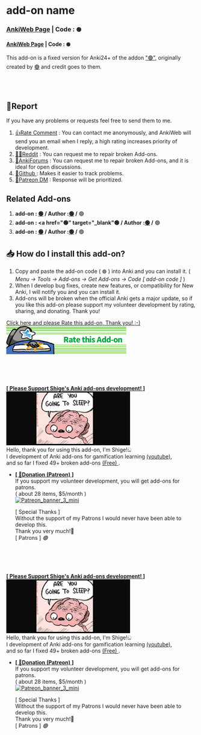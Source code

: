 # add-on name


### [AnkiWeb Page](https://ankiweb.net/shared/info/🟢) | Code : `🟢`
**[AnkiWeb Page](https://ankiweb.net/shared/info/🟢) | Code : `🟢`**




This add-on is a fixed version for Anki24+ of the addon <a href="🟢" target="_blank">"🟢"</a>, originally created by <a href="🟢" target="_blank">🟢</a> and credit goes to them.



<br><br>

## 🚨Report

If you have any problems or requests feel free to send them to me.

  1. <a href="https://ankiweb.net/shared/review/🟢" target="_blank">👍️Rate Comment</a> : You can contact me anonymously, and AnkiWeb will send you an email when I reply, a high rating increases priority of development.
  2. <a href="https://www.reddit.com/r/Anki/comments/1b0eybn/simple_fix_of_broken_addons_for_the_latest_anki/" target="_blank">👩‍🚀Reddit</a> : You can request me to repair broken Add-ons.
  2. <a href="https://forums.ankiweb.net/t/simple-fix-of-broken-add-ons-for-the-latest-anki-by-shige/41650" target="_blank">🌟AnkiForums</a> : You can request me to repair broken Add-ons, and it is ideal for open discussions.
  3. <a href="https://github.com/shigeyukey/my_addons/issues" target="_blank">🐙Github </a> : Makes it easier to track problems.
  4. <a href="https://www.patreon.com/Shigeyuki" target="_blank">💖Patreon DM</a> : Response will be prioritized.



## Related Add-ons
 1.  <b>add-on : <a href="🟢" target="_blank">🟢</a> / Author :<a href="🟢" target="_blank">🟢</a>
    /</b> 🟢
 1.  <b>add-on : <a href="🟢" target="_blank"🟢</a> / Author :<a href="🟢" target="_blank">🟢</a>
    /</b> 🟢
 1.  <b>add-on : <a href="🟢" target="_blank">🟢</a> / Author :<a href="🟢" target="_blank">🟢</a>
    /</b> 🟢





## 📥 How do I install this add-on?
1. Copy and paste the add-on code ( `🟢` )  into Anki and you can install it. ( *Menu -> Tools -> Add-ons -> Get Add-ons -> Code \[ add-on code ]* )
2. When I develop bug fixes, create new features, or compatibility for New Anki, I will notify you and you can install it.
3. Add-ons will be broken when the official Anki gets a major update, so if you like this add-on please support my volunteer development by rating, sharing, and donating. Thank you!

[Click here and please Rate this add-on, Thank you! :-) <br>
 ![Please rate this](https://raw.githubusercontent.com/shigeyukey/my_addons/main/media_files/rate_this.gif)](https://ankiweb.net/shared/review/🟢)



<br>
<br>
<br>

 [**[ Please Support Shige's Anki add-ons development! ]**](http://patreon.com/Shigeyuki) <br>
[![Patreon_banner_3_mini](https://raw.githubusercontent.com/shigeyukey/my_addons/main/media_files/patreon_gif_mini.gif)](http://patreon.com/Shigeyuki)  <br>
Hello, thank you for using this add-on, I'm Shige!ඞ<br>
I development of Anki add-ons for gamification learning [(youtube)](https://www.youtube.com/@shigeyuki5397/videos),<br>
and so far I fixed 49+ broken add-ons [(Free) ]((https://new.reddit.com/r/Anki/comments/1b0eybn/simple_fix_of_broken_addons_for_the_latest_anki/)). <br>

* [**[ 💖Donation (Patreon) ]**](http://patreon.com/Shigeyuki)<br>
 If you support my volunteer development, you will get add-ons for patrons.<br>
 ( about 28 items, $5/month )<br>
     [![Patreon_banner_3_mini](https://github.com/shigeyukey/my_addons/blob/main/media_files/output_08.gif?raw=true)](https://youtu.be/t50NZagCsYk)<br>


    \[ Special Thanks  ] <br>
    Without the support of my Patrons I would never have been able to develop this.<br>
    Thank you very much!🙏<br>
     \[ Patrons ] *🟢*<br>



<br><br><br>

 [**[ Please Support Shige's Anki add-ons development! ]**](http://patreon.com/Shigeyuki) <br>
[![Patreon_banner_3_mini](https://raw.githubusercontent.com/shigeyukey/my_addons/main/media_files/patreon_gif_mini.gif)](http://patreon.com/Shigeyuki)  <br>
Hello, thank you for using this add-on, I'm Shige!ඞ<br>
I development of Anki add-ons for gamification learning [(youtube)](https://www.youtube.com/@shigeyuki5397/videos),<br>
and so far I fixed 49+ broken add-ons [(Free) ]((https://new.reddit.com/r/Anki/comments/1b0eybn/simple_fix_of_broken_addons_for_the_latest_anki/)). <br>

* [**[ 💖Donation (Patreon) ]**](http://patreon.com/Shigeyuki)<br>
 If you support my volunteer development, you will get add-ons for patrons.<br>
 ( about 28 items, $5/month )<br>
     [![Patreon_banner_3_mini](https://github.com/shigeyukey/my_addons/blob/main/media_files/output_08.gif?raw=true)](https://youtu.be/t50NZagCsYk)<br>


    \[ Special Thanks  ] <br>
    Without the support of my Patrons I would never have been able to develop this.<br>
    Thank you very much!🙏<br>
     \[ Patrons ] *🟢*<br>

